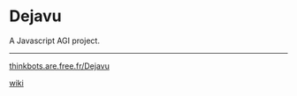# Dejavu
A Javascript AGI project.

***

[thinkbots.are.free.fr/Dejavu](http://thinkbots.are.free.fr/Dejavu/)

[wiki](https://github.com/ThinkbotsAreFree/Dejavu/wiki)
